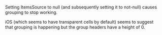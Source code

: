 Setting ItemsSource to null (and subsequently setting it to not-null) causes grouping to stop working.

iOS (which seems to have transparent cells by default) seems to suggest that grouping is happening but the group headers have a height of 0.